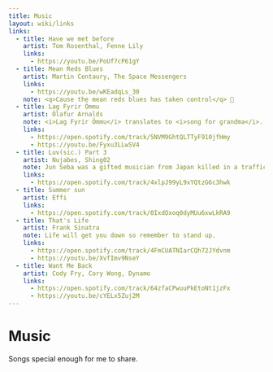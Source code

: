```yaml
---
title: Music
layout: wiki/links
links:
  - title: Have we met before
    artist: Tom Rosenthal, Fenne Lily
    links:
      - https://youtu.be/PoUf7cP61gY
  - title: Mean Reds Blues
    artist: Martin Centaury, The Space Messengers
    links:
      - https://youtu.be/wKEadqLs_30
    note: <q>Cause the mean reds blues has taken control</q> 🎵
  - title: Lag Fyrir Ömmu
    artist: Ólafur Arnalds
    note: <i>Lag Fyrir Ömmu</i> translates to <i>song for grandma</i>. The artist calls it <q>a tribute to an amazing person and a good friend who I miss dearly</q>.
    links:
      - https://open.spotify.com/track/5NVM9GhtQLTTyF910jfHmy
      - https://youtu.be/Fyxu3LLwSV4
  - title: Luv(sic.) Part 3
    artist: Nujabes, Shing02
    note: Jun Seba was a gifted musician from Japan killed in a traffic collision at age 36. He created Luv(sic.) as a hexalogy with Shing02 who finished the series after Seba's death.
    links:
      - https://open.spotify.com/track/4xlpJ99yL9xYQtzG6c3hwk
  - title: Summer sun
    artist: Effi
    links:
      - https://open.spotify.com/track/0IxdOxoq0dyMUu6xwLkRA9
  - title: That's Life
    artist: Frank Sinatra
    note: Life will get you down so remember to stand up.
    links:
      - https://open.spotify.com/track/4FmCUATNIarCQh72JYdvnm
      - https://youtu.be/XvfImv9NseY
  - title: Want Me Back
    artist: Cody Fry, Cory Wong, Dynamo
    links:
      - https://open.spotify.com/track/64zfaCPwuuPkEtoNt1jzFx
      - https://youtu.be/cYELx5Zuj2M
---
```


# Music

Songs special enough for me to share.
